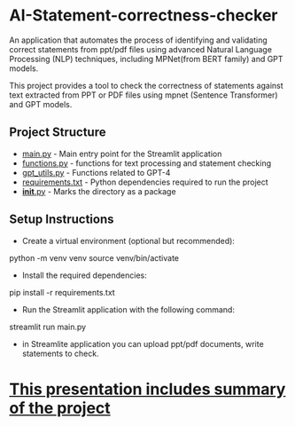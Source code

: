 # AI-Statement-correctness-checker
An application that automates the process of identifying and validating correct statements from ppt/pdf files using advanced Natural Language Processing (NLP) techniques, including MPNet(from BERT family) and GPT models.

This project provides a tool to check the correctness of statements against text extracted from PPT or PDF files using mpnet (Sentence Transformer) and GPT models.

## Project Structure
- [main.py](https://github.com/amina042297/AI-Statement-correctness-checker/blob/main/main.py) - Main entry point for the Streamlit application
- [functions.py](https://github.com/amina042297/AI-Statement-correctness-checker/blob/main/functions.py) -  functions for text processing and statement checking
- [gpt_utils.py](https://github.com/amina042297/AI-Statement-correctness-checker/blob/main/gpt_utils.py) -  Functions related to GPT-4
- [requirements.txt](https://github.com/amina042297/AI-Statement-correctness-checker/blob/main/requirements.txt) - Python dependencies required to run the project
- [__init__.py](https://github.com/amina042297/AI-Statement-correctness-checker/blob/main/__init__.py) - Marks the directory as a package



## Setup Instructions

- Create a virtual environment (optional but recommended):

python -m venv venv
source venv/bin/activate 

- Install the required dependencies:

pip install -r requirements.txt

- Run the Streamlit application with the following command:

streamlit run main.py

- in Streamlite application you can upload ppt/pdf documents, write statements to check.

# [This presentation includes summary of the project](https://github.com/amina042297/AI-Statement-correctness-checker/blob/main/Term%20Project%20Presentation.pdf)
